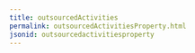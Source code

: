```yaml
---
title: outsourcedActivities
permalink: outsourcedActivitiesProperty.html
jsonid: outsourcedactivitiesproperty
---
```

